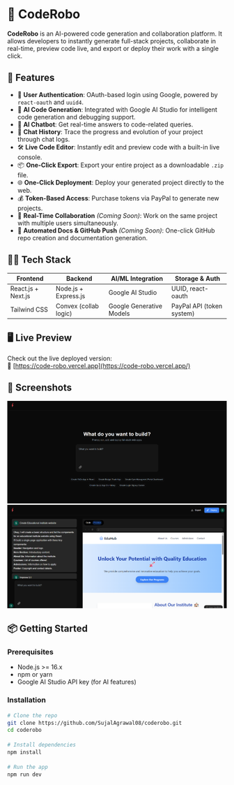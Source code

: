 # 🚀 CodeRobo

**CodeRobo** is an AI-powered code generation and collaboration platform. It allows developers to instantly generate full-stack projects, collaborate in real-time, preview code live, and export or deploy their work with a single click.

## 🌟 Features

- 🔐 **User Authentication**: OAuth-based login using Google, powered by `react-oauth` and `uuid4`.
- 🧠 **AI Code Generation**: Integrated with Google AI Studio for intelligent code generation and debugging support.
- 💬 **AI Chatbot**: Get real-time answers to code-related queries.
- 🧠 **Chat History**: Trace the progress and evolution of your project through chat logs.
- 🛠️ **Live Code Editor**: Instantly edit and preview code with a built-in live console.
- 📦 **One-Click Export**: Export your entire project as a downloadable `.zip` file.
- 🌐 **One-Click Deployment**: Deploy your generated project directly to the web.
- 💰 **Token-Based Access**: Purchase tokens via PayPal to generate new projects.
- 🤝 **Real-Time Collaboration** *(Coming Soon)*: Work on the same project with multiple users simultaneously.
- 📄 **Automated Docs & GitHub Push** *(Coming Soon)*: One-click GitHub repo creation and documentation generation.

## 🧑‍💻 Tech Stack

| Frontend            | Backend              | AI/ML Integration       | Storage & Auth         |
|---------------------|----------------------|--------------------------|-------------------------|
| React.js + Next.js  | Node.js + Express.js | Google AI Studio         | UUID, react-oauth      |
| Tailwind CSS        | Convex (collab logic)| Google Generative Models| PayPal API (token system)|

## 🖥️ Live Preview

Check out the live deployed version:  
🔗 [https://code-robo.vercel.app](https://code-robo.vercel.app/)

## 📸 Screenshots

![Dashboard Preview](./assets/dashboard.png)
![Code Editor](./assets/editor.png)


## 📦 Getting Started

### Prerequisites

- Node.js >= 16.x
- npm or yarn
- Google AI Studio API key (for AI features)

### Installation

```bash
# Clone the repo
git clone https://github.com/SujalAgrawal08/coderobo.git
cd coderobo

# Install dependencies
npm install

# Run the app
npm run dev
